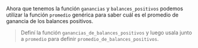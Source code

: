 Ahora que tenemos la función `ganancias` y `balances_positivos` podemos utilizar la función `promedio` genérica para saber cuál es el promedio de ganancia de los balances positivos. 

> Definí la función `ganancias_de_balances_positivos`  y luego usala junto a `promedio` para definir `promedio_de_balances_positivos`.
